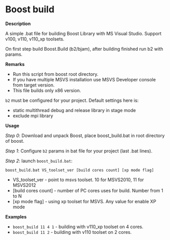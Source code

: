 Boost build
===========

**Description**

A simple .bat file for building Boost Library with MS Visual Studio. 
Support v100, v110, v110_xp toolsets.

On first step build Boost.Build (b2/bjam), after building finished run b2 with params.

**Remarks**

* Run this script from boost root directory.
* If you have multiple MSVS installation use MSVS Developer console from target version.
* This file builds only x86 version.

`b2` must be configured for your project. Default settings here is:
* static multithread debug and release library in stage mode
* exclude mpi library


**Usage**

*Step 0*: Download and unpack Boost, place boost_build.bat in root directory of boost.

*Step 1*: Configure `b2` params in bat file for your project (last .bat lines).

*Step 2*: launch `boost_build.bat`:

`boost_build.bat VS_toolset_ver [build cores count] [xp mode flag]`

* VS_toolset_ver - point to msvs toolset. 10 for MSVS2010, 11 for MSVS2012
* [build cores count] - number of PC cores uses for build. Number from 1 to N
* [xp mode flag] - using xp toolset for MSVS. Any value for enable XP mode

**Examples**

* `boost_build 11 4 1` - building with v110_xp toolset on 4 cores.
* `boost_build 11 2`   - building with v110 toolset on 2 cores.